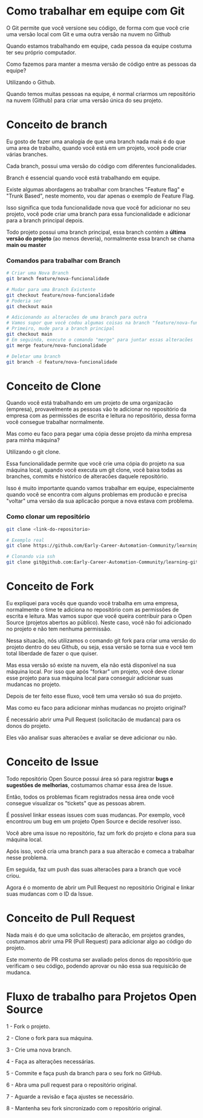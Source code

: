# Como trabalhar em equipe com Git

O Git permite que você versione seu código, de forma com que você crie uma versão local com Git e uma outra versão na nuvem no Github

Quando estamos trabalhando em equipe, cada pessoa da equipe costuma ter seu próprio computador. 

Como fazemos para manter a mesma versão de código entre as pessoas da equipe?

Utilizando o Github.

Quando temos muitas pessoas na equipe, é normal criarmos um repositório na nuvem (Github) para criar uma versão única do seu projeto.

# Conceito de branch

Eu gosto de fazer uma analogia de que uma branch nada mais é do que uma area de trabalho, quando você está em um projeto, você pode criar várias branches.

Cada branch, possui uma versão do código com diferentes funcionalidades.

Branch é essencial quando você está trabalhando em equipe. 

Existe algumas abordagens ao trabalhar com branches "Feature flag" e "Trunk Based", neste momento, vou dar apenas o exemplo de Feature Flag.

Isso significa que toda funcionalidade nova que você for adicionar no seu projeto, você pode criar uma branch para essa funcionalidade e adicionar para a branch principal depois.

Todo projeto possui uma branch principal, essa branch contém a **última versão do projeto** (ao menos deveria), normalmente essa branch se chama **main ou master**

### Comandos para trabalhar com Branch

```sh
# Criar uma Nova Branch
git branch feature/nova-funcionalidade

# Mudar para uma Branch Existente
git checkout feature/nova-funcionalidade
# Poderia ser 
git checkout main

# Adicionando as alteracões de uma branch para outra
# Vamos supor que você codou algumas coisas na branch "feature/nova-funcionalidade" e quer adicionar elas para a branch principal
# Primeiro, mude para a branch principal
git checkout main
# Em seguinda, execute o comando "merge" para juntar essas alteracões
git merge feature/nova-funcionalidade

# Deletar uma branch
git branch -d feature/nova-funcionalidade
```


# Conceito de Clone

Quando você está trabalhando em um projeto de uma organizacão (empresa), provavelmente as pessoas vão te adicionar no repositório da empresa
com as permissões de escrita e leitura no repositório, dessa forma você consegue trabalhar normalmente.

Mas como eu faco para pegar uma cópia desse projeto da minha empresa para minha máquina?

Utilizando o git clone.

Essa funcionalidade permite que você crie uma cópia do projeto na sua máquina local, quando você executa um git clone, você baixa todas as branches, commits e histórico de alteracões daquele repositório.

Isso é muito importante quando vamos trabalhar em equipe, especialmente quando você se encontra com alguns problemas em producão e precisa "voltar" uma versão da sua aplicacão porque a nova estava com problema.

### Como clonar um repositório

```sh
git clone <link-do-repositorio>

# Exemplo real
git clone https://github.com/Early-Career-Automation-Community/learning-git.git

# Clonando via ssh
git clone git@github.com:Early-Career-Automation-Community/learning-git.git
```

# Conceito de Fork

Eu expliquei para vocês que quando você trabalha em uma empresa, normalmente o time te adiciona no repositório com as permissões de escrita e leitura.
Mas vamos supor que você queira contribuir para o Open Source (projetos abertos ao público). Neste caso, você não foi adicionado no projeto e não tem nenhuma permissão.

Nessa situacão, nós utilizamos o comando git fork para criar uma versão do projeto dentro do seu Github, ou seja, essa versão se torna sua e você tem total liberdade de fazer o que quiser.

Mas essa versão só existe na nuvem, ela não está disponível na sua máquina local. 
Por isso que após "forkar" um projeto, você deve clonar esse projeto para sua máquina local para conseguir adicionar suas mudancas no projeto.

Depois de ter feito esse fluxo, você tem uma versão só sua do projeto.

Mas como eu faco para adicionar minhas mudancas no projeto original?

É necessário abrir uma Pull Request (solicitacão de mudanca) para os donos do projeto.

Eles vão analisar suas alteracões e avaliar se deve adicionar ou não.

# Conceito de Issue

Todo repositório Open Source possui área só para registrar **bugs e sugestões de melhorias**, costumamos chamar essa área de Issue.

Então, todos os problemas ficam registrados nessa área onde você consegue visualizar os "tickets" que as pessoas abrem.

É possível linkar esseas issues com suas mudancas. Por exemplo, você encontrou um bug em um projeto Open Source e decide resolver isso.

Você abre uma issue no repositório, faz um fork do projeto e clona para sua máquina local.

Após isso, você cria uma branch para a sua alteracão e comeca a trabalhar nesse problema.

Em seguida, faz um push das suas alteracões para a branch que você criou.

Agora é o momento de abrir um Pull Request no repositório Original e linkar suas mudancas com o ID da Issue.

# Conceito de Pull Request

Nada mais é do que uma solicitacão de alteracão, em projetos grandes, costumamos abrir uma PR (Pull Request) para adicionar algo ao código do projeto.

Este momento de PR costuma ser avaliado pelos donos do repositório que verificam o seu código, podendo aprovar ou não essa sua requisicão de mudanca.

# Fluxo de trabalho para Projetos Open Source

1 - Fork o projeto.

2 - Clone o fork para sua máquina.

3 - Crie uma nova branch.

4 - Faça as alterações necessárias.

5 - Commite e faça push da branch para o seu fork no GitHub.

6 - Abra uma pull request para o repositório original.

7 - Aguarde a revisão e faça ajustes se necessário.

8 - Mantenha seu fork sincronizado com o repositório original.


